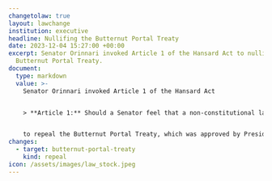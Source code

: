 ```yaml
---
changetolaw: true
layout: lawchange
institution: executive
headline: Nullifing the Butternut Portal Treaty
date: 2023-12-04 15:27:00 +00:00
excerpt: Senator Orinnari invoked Article 1 of the Hansard Act to nullify the
  Butternut Portal Treaty.
document:
  type: markdown
  value: >-
    Senator Orinnari invoked Article 1 of the Hansard Act


    > **Article 1:** Should a Senator feel that a non-constitutional law passed by the Senate is no longer relevant, such as a treaty with a bygone nation, that Senator is permitted to request the President, within plain-view of the Senate, to nullify the law. Should the President approve the request, the law is made null and void, as if repealed.


    to repeal the Butternut Portal Treaty, which was approved by President ChrisChrispie.
changes:
  - target: butternut-portal-treaty
    kind: repeal
icon: /assets/images/law_stock.jpeg
---
```

